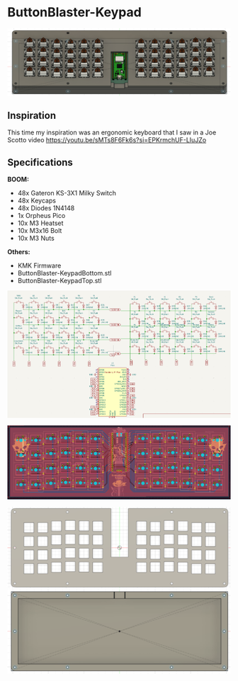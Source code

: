 # ButtonBlaster-Keypad
![Modelo](https://github.com/Cesarweon/ButtonBlaster-Keypad/blob/main/Imagenes/Completo.png)

## Inspiration
This time my inspiration was an ergonomic keyboard that I saw in a Joe Scotto video https://youtu.be/sMTs8F6Fk6s?si=EPKrmchUF-LIuJZo


## Specifications
**BOOM:**

- 48x Gateron KS-3X1 Milky Switch 
- 48x Keycaps 
- 48x Diodes 1N4148
- 1x Orpheus Pico
- 10x M3 Heatset
- 10x M3x16 Bolt
- 10x M3 Nuts

**Others:**

- KMK Firmware
- ButtonBlaster-KeypadBottom.stl
- ButtonBlaster-KeypadTop.stl

![Schematic](https://github.com/Cesarweon/ButtonBlaster-Keypad/blob/main/Imagenes/EsquemaF.png)


![PCB](https://github.com/Cesarweon/ButtonBlaster-Keypad/blob/main/Imagenes/PCBF.png)


![CaseT](https://github.com/Cesarweon/ButtonBlaster-Keypad/blob/main/Imagenes/TopF.png)
![CaseB](https://github.com/Cesarweon/ButtonBlaster-Keypad/blob/main/Imagenes/BottomF.png)
